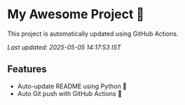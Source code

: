 # My Awesome Project 🚀

This project is automatically updated using GitHub Actions.

_Last updated: 2025-05-05 14:17:53 IST_

## Features
- Auto-update README using Python 🐍
- Auto Git push with GitHub Actions 🤖
